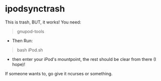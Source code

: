 # ipodsynctrash
This is trash, BUT, it works!
You need:
> gnupod-tools
* Then
Run:
> bash iPod.sh
* then enter your iPod's mountpoint,
the rest should be clear from there (I hope)!

If someone wants to, go give it ncurses or something.
